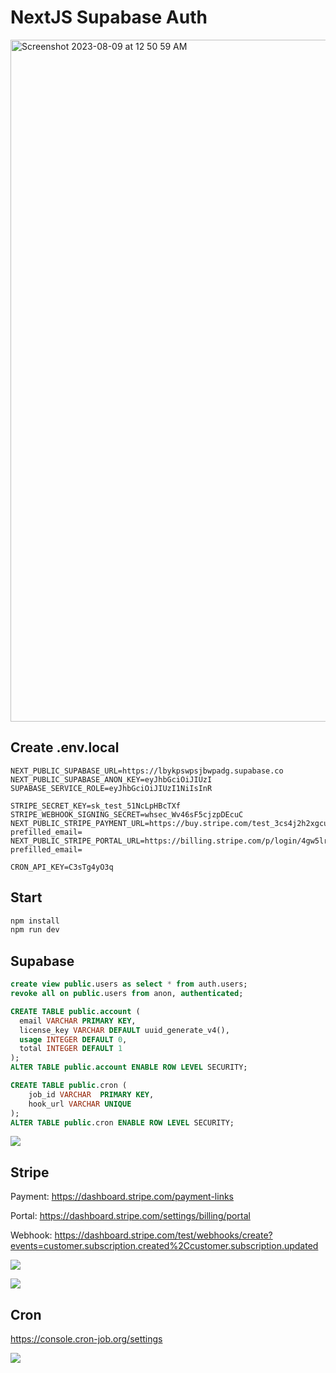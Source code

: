 # NextJS Supabase Auth

<img width="1091" alt="Screenshot 2023-08-09 at 12 50 59 AM" src="https://github.com/leon-do/nextjs-supabase-auth/assets/19412160/ee5d74f4-0fb7-481f-b403-46dbe569dfeb">

## Create .env.local

```
NEXT_PUBLIC_SUPABASE_URL=https://lbykpswpsjbwpadg.supabase.co
NEXT_PUBLIC_SUPABASE_ANON_KEY=eyJhbGciOiJIUzI
SUPABASE_SERVICE_ROLE=eyJhbGciOiJIUzI1NiIsInR

STRIPE_SECRET_KEY=sk_test_51NcLpHBcTXf
STRIPE_WEBHOOK_SIGNING_SECRET=whsec_Wv46sF5cjzpDEcuC
NEXT_PUBLIC_STRIPE_PAYMENT_URL=https://buy.stripe.com/test_3cs4j2h2xgcu26Q000?prefilled_email=
NEXT_PUBLIC_STRIPE_PORTAL_URL=https://billing.stripe.com/p/login/4gw5lr01K511ebe000?prefilled_email=

CRON_API_KEY=C3sTg4yO3q
```

## Start

```bash
npm install
npm run dev
```

## Supabase

```sql
create view public.users as select * from auth.users;
revoke all on public.users from anon, authenticated;

CREATE TABLE public.account (
  email VARCHAR PRIMARY KEY,
  license_key VARCHAR DEFAULT uuid_generate_v4(),
  usage INTEGER DEFAULT 0,
  total INTEGER DEFAULT 1
);
ALTER TABLE public.account ENABLE ROW LEVEL SECURITY;

CREATE TABLE public.cron (
    job_id VARCHAR  PRIMARY KEY,
    hook_url VARCHAR UNIQUE
);
ALTER TABLE public.cron ENABLE ROW LEVEL SECURITY;
```

![](https://github.com/leon-do/3d-printed-glasses/assets/19412160/284d8b6a-a2c2-4f2e-85c3-ed24b82c2599)

## Stripe

Payment: https://dashboard.stripe.com/payment-links

Portal: https://dashboard.stripe.com/settings/billing/portal

Webhook: https://dashboard.stripe.com/test/webhooks/create?events=customer.subscription.created%2Ccustomer.subscription.updated

![](https://github.com/leon-do/3d-printed-glasses/assets/19412160/25b1b8d2-8462-4e0b-ace3-7249509122f2)

![](https://github.com/leon-do/3d-printed-glasses/assets/19412160/1c6c25aa-3df3-4e86-98ea-66dc224c3526)

## Cron

https://console.cron-job.org/settings

![](https://github.com/leon-do/3d-printed-glasses/assets/19412160/bcbe7cbd-a5fe-4149-805c-8c3e7b9342db)
